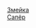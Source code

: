 [Змейка](https://advicel.github.io/games/snake/)  
[Сапёр](https://advicel.github.io/games/Minesweeper/)